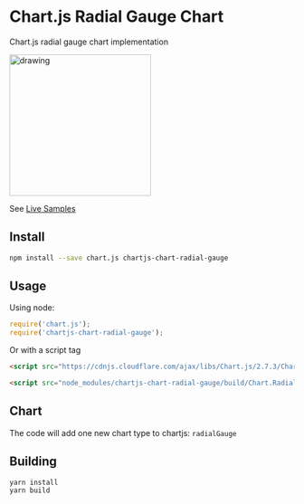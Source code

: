 # Chart.js Radial Gauge Chart

Chart.js radial gauge chart implementation

<img src="https://pandameister.github.io/chartjs-chart-radial-gauge/docs/samples/sample.png" alt="drawing" width="250"/>

See [Live Samples](https://pandameister.github.io/chartjs-chart-radial-gauge/samples/index.html)

## Install

```bash
npm install --save chart.js chartjs-chart-radial-gauge
```

## Usage

Using node:

```javascript
require('chart.js');
require('chartjs-chart-radial-gauge');
```

Or with a script tag

```html
<script src="https://cdnjs.cloudflare.com/ajax/libs/Chart.js/2.7.3/Chart.bundle.min.js"></script>

<script src="node_modules/chartjs-chart-radial-gauge/build/Chart.RadialGauge.umd.min.js"></script>
```

## Chart

The code will add one new chart type to chartjs: `radialGauge`

## Building

```sh
yarn install
yarn build
```
